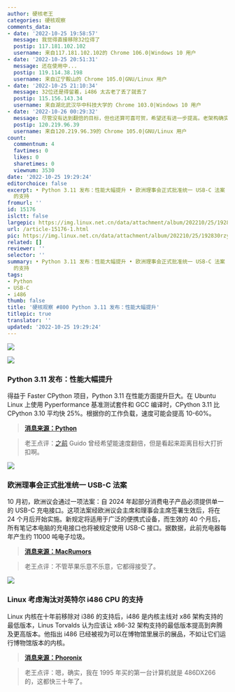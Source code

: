 ```yaml
---
author: 硬核老王
categories: 硬核观察
comments_data:
- date: '2022-10-25 19:58:57'
  message: 我觉得直接移除32位得了
  postip: 117.181.102.102
  username: 来自117.181.102.102的 Chrome 106.0|Windows 10 用户
- date: '2022-10-25 20:51:31'
  message: 还在使用中...
  postip: 119.114.38.198
  username: 来自辽宁鞍山的 Chrome 105.0|GNU/Linux 用户
- date: '2022-10-25 21:10:34'
  message: 32位还是得留着，i486 太古老了丢了就丢了
  postip: 115.156.143.34
  username: 来自湖北武汉华中科技大学的 Chrome 103.0|Windows 10 用户
- date: '2022-10-26 00:29:32'
  message: 尽管没有达到翻倍的目标，但也还算可喜可贺，希望还有进一步提高。老架构确实该被丢进博物馆了，很多32bit CPU/Soc都不再作为智能手机和PC等设备制造商的硬件采购选项，他们更多的成为了Iot发展的一部分，新版本的内核确实没必要继续背上这些沉重的包袱。
  postip: 120.219.96.39
  username: 来自120.219.96.39的 Chrome 105.0|GNU/Linux 用户
count:
  commentnum: 4
  favtimes: 0
  likes: 0
  sharetimes: 0
  viewnum: 3530
date: '2022-10-25 19:29:24'
editorchoice: false
excerpt: • Python 3.11 发布：性能大幅提升 • 欧洲理事会正式批准统一 USB-C 法案 • Linux 考虑淘汰对英特尔 i486 CPU
  的支持
fromurl: ''
id: 15176
islctt: false
largepic: https://img.linux.net.cn/data/attachment/album/202210/25/192830rzy28s2rw8ouou8t.jpg
url: /article-15176-1.html
pic: https://img.linux.net.cn/data/attachment/album/202210/25/192830rzy28s2rw8ouou8t.jpg.thumb.jpg
related: []
reviewer: ''
selector: ''
summary: • Python 3.11 发布：性能大幅提升 • 欧洲理事会正式批准统一 USB-C 法案 • Linux 考虑淘汰对英特尔 i486 CPU
  的支持
tags:
- Python
- USB-C
- i486
thumb: false
title: '硬核观察 #800 Python 3.11 发布：性能大幅提升'
titlepic: true
translator: ''
updated: '2022-10-25 19:29:24'
---
```


![](/data/attachment/album/202210/25/192830rzy28s2rw8ouou8t.jpg)


![](/data/attachment/album/202210/25/192839k3xpp3zss06fj6w8.jpg)


### Python 3.11 发布：性能大幅提升


得益于 Faster CPython 项目，Python 3.11 在性能方面提升巨大。在 Ubuntu Linux 上使用 Pyperformance 基准测试套件和 GCC 编译时，CPython 3.11 比 CPython 3.10 平均快 25%。根据你的工作负载，速度可能会提高 10-60%。



> 
> **[消息来源：Python](https://discuss.python.org/t/python-3-11-0-final-is-now-available/20291)**
> 
> 
> 



> 
> 老王点评：[之前](/article-13394-1.html) Guido 曾经希望能速度翻倍，但是看起来距离目标大打折扣啊。
> 
> 
> 


![](/data/attachment/album/202210/25/192850o1yyhngu2kzjey1h.jpg)


### 欧洲理事会正式批准统一 USB-C 法案


10 月初，欧洲议会通过一项法案：自 2024 年起部分消费电子产品必须提供单一的 USB-C 充电接口。这项法案经欧洲议会主席和理事会主席签署生效后，将在 24 个月后开始实施。新规定将适用于广泛的便携式设备，而生效的 40 个月后，所有笔记本电脑的充电接口也将被规定使用 USB-C 接口。据数据，此前充电器每年产生约 11000 吨电子垃圾。



> 
> **[消息来源：MacRumors](https://www.macrumors.com/2022/10/24/eu-gives-final-approval-to-usb-c-law/)**
> 
> 
> 



> 
> 老王点评：不管苹果乐意不乐意，它都得接受了。
> 
> 
> 


![](/data/attachment/album/202210/25/192903yzlxl2fbb9w7h9l5.jpg)


### Linux 考虑淘汰对英特尔 i486 CPU 的支持


Linux 内核在十年前移除对 i386 的支持后，i486 是内核主线对 x86 架构支持的最低版本，Linus Torvalds 认为应该让 x86-32 架构支持的最低版本提高到奔腾及更高版本。他指出 i486 已经被视为可以在博物馆里展示的展品，不如让它们运行博物馆版本的内核。



> 
> **[消息来源：Phoronix](https://www.phoronix.com/news/Intel-i486-Linux-Possible-Drop)**
> 
> 
> 



> 
> 老王点评：嗯，确实，我在 1995 年买的第一台计算机就是 486DX266 的，这都快三十年了。
> 
> 
>